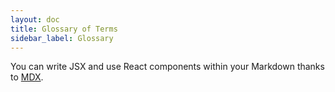 ```yaml
---
layout: doc
title: Glossary of Terms
sidebar_label: Glossary
---
```


You can write JSX and use React components within your Markdown thanks to [MDX](https://mdxjs.com/).

